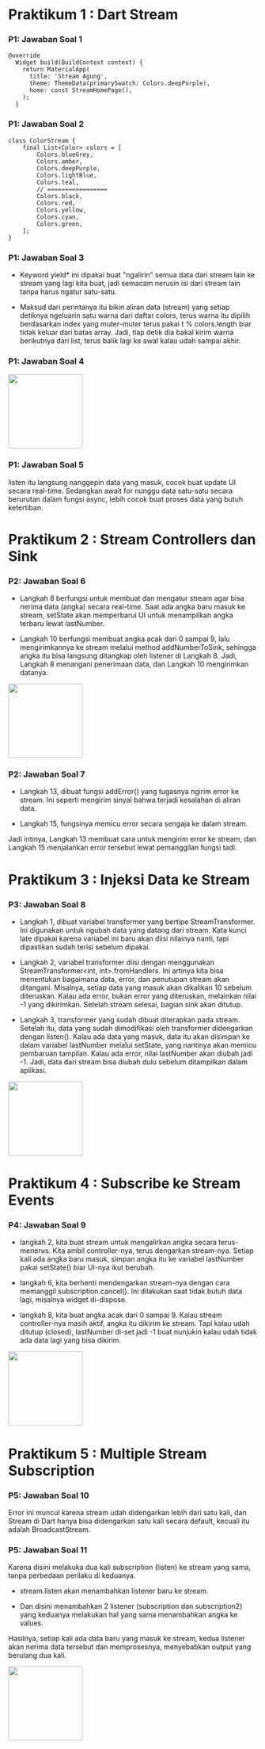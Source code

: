 # Praktikum 1 : Dart Stream

### P1: Jawaban Soal 1

    @override
      Widget build(BuildContext context) {
        return MaterialApp(
          title: 'Stream Agung',
          theme: ThemeData(primarySwatch: Colors.deepPurple),
          home: const StreamHomePage(),
        );
      }

### P1: Jawaban Soal 2

    class ColorStream {
        final List<Color> colors = [
            Colors.blueGrey,
            Colors.amber,
            Colors.deepPurple,
            Colors.lightBlue,
            Colors.teal,
            // =================
            Colors.black,
            Colors.red,
            Colors.yellow,
            Colors.cyan,
            Colors.green,
        ];
    }

### P1: Jawaban Soal 3

- Keyword yield\* ini dipakai buat "ngalirin" semua data dari stream lain ke stream yang lagi kita buat, jadi semacam nerusin isi dari stream lain tanpa harus ngatur satu-satu.

- Maksud dari perintanya itu bikin aliran data (stream) yang setiap detiknya ngeluarin satu warna dari daftar colors, terus warna itu dipilih berdasarkan index yang muter-muter terus pakai t % colors.length biar tidak keluar dari batas array. Jadi, tiap detik dia bakal kirim warna berikutnya dari list, terus balik lagi ke awal kalau udah sampai akhir.

### P1: Jawaban Soal 4

<img src="https://github.com/AgungRizkiSaputra/StreamAgung/blob/main/image/GIFP1soal4.gif"  width="150px" >

### P1: Jawaban Soal 5

listen itu langsung nanggepin data yang masuk, cocok buat update UI secara real-time. Sedangkan await for nunggu data satu-satu secara berurutan dalam fungsi async, lebih cocok buat proses data yang butuh ketertiban.

# Praktikum 2 : Stream Controllers dan Sink

### P2: Jawaban Soal 6

- Langkah 8 berfungsi untuk membuat dan mengatur stream agar bisa nerima data (angka) secara real-time. Saat ada angka baru masuk ke stream, setState akan memperbarui UI untuk menampilkan angka terbaru lewat lastNumber.

- Langkah 10 berfungsi membuat angka acak dari 0 sampai 9, lalu mengirimkannya ke stream melalui method addNumberToSink, sehingga angka itu bisa langsung ditangkap oleh listener di Langkah 8. Jadi, Langkah 8 menangani penerimaan data, dan Langkah 10 mengirimkan datanya.

<img src="https://github.com/AgungRizkiSaputra/StreamAgung/blob/main/image/GIFP2soal6.gif"  width="150px" >

### P2: Jawaban Soal 7

- Langkah 13, dibuat fungsi addError() yang tugasnya ngirim error ke stream. Ini seperti mengirim sinyal bahwa terjadi kesalahan di aliran data.

- Langkah 15, fungsinya memicu error secara sengaja ke dalam stream.

Jadi intinya, Langkah 13 membuat cara untuk mengirim error ke stream, dan Langkah 15 menjalankan error tersebut lewat pemanggilan fungsi tadi.

# Praktikum 3 : Injeksi Data ke Stream

### P3: Jawaban Soal 8

- Langkah 1, dibuat variabel transformer yang bertipe StreamTransformer. Ini digunakan untuk ngubah data yang datang dari stream. Kata kunci late dipakai karena variabel ini baru akan diisi nilainya nanti, tapi dipastikan sudah terisi sebelum dipakai.

- Langkah 2, variabel transformer diisi dengan menggunakan StreamTransformer<int, int>.fromHandlers. Ini artinya kita bisa menentukan bagaimana data, error, dan penutupan stream akan ditangani. Misalnya, setiap data yang masuk akan dikalikan 10 sebelum diteruskan. Kalau ada error, bukan error yang diteruskan, melainkan nilai -1 yang dikirimkan. Setelah stream selesai, bagian sink akan ditutup.

- Langkah 3, transformer yang sudah dibuat diterapkan pada stream. Setelah itu, data yang sudah dimodifikasi oleh transformer didengarkan dengan listen(). Kalau ada data yang masuk, data itu akan disimpan ke dalam variabel lastNumber melalui setState, yang nantinya akan memicu pembaruan tampilan. Kalau ada error, nilai lastNumber akan diubah jadi -1. Jadi, data dari stream bisa diubah dulu sebelum ditampilkan dalam aplikasi.

<img src="https://github.com/AgungRizkiSaputra/StreamAgung/blob/main/image/GIFP3soal8.gif"  width="150px" >

# Praktikum 4 : Subscribe ke Stream Events

### P4: Jawaban Soal 9

- langkah 2, kita buat stream untuk mengalirkan angka secara terus-menerus. Kita ambil controller-nya, terus dengarkan stream-nya. Setiap kali ada angka baru masuk, simpan angka itu ke variabel lastNumber pakai setState() biar UI-nya ikut berubah.

- langkah 6, kita berhenti mendengarkan stream-nya dengan cara memanggil subscription.cancel(). Ini dilakukan saat tidak butuh data lagi, misalnya widget di-dispose.

- langkah 8, kita buat angka acak dari 0 sampai 9. Kalau stream controller-nya masih aktif, angka itu dikirim ke stream. Tapi kalau udah ditutup (closed), lastNumber di-set jadi -1 buat nunjukin kalau udah tidak ada data lagi yang bisa dikirim.

<img src="https://github.com/AgungRizkiSaputra/StreamAgung/blob/main/image/GIFP4soal9.gif"  width="150px" >

# Praktikum 5 : Multiple Stream Subscription

### P5: Jawaban Soal 10

Error ini muncul karena stream udah didengarkan lebih dari satu kali, dan Stream di Dart hanya bisa didengarkan satu kali secara default, kecuali itu adalah BroadcastStream.

### P5: Jawaban Soal 11

Karena disini melakuka dua kali subscription (listen) ke stream yang sama, tanpa perbedaan perilaku di keduanya.

- stream.listen akan menambahkan listener baru ke stream.

- Dan disini menambahkan 2 listener (subscription dan subscription2) yang keduanya melakukan hal yang sama menambahkan angka ke values.

Hasilnya, setiap kali ada data baru yang masuk ke stream, kedua listener akan nerima data tersebut dan memprosesnya, menyebabkan output yang berulang dua kali.

<img src="https://github.com/AgungRizkiSaputra/StreamAgung/blob/main/image/GIFP5soal11.gif" width="150px">
